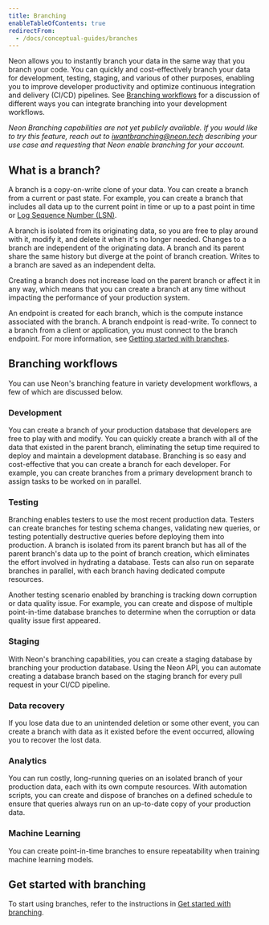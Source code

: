 ```yaml
---
title: Branching
enableTableOfContents: true
redirectFrom:
  - /docs/conceptual-guides/branches
---
```


<a id="branches-coming-soon/"></a>

Neon allows you to instantly branch your data in the same way that you branch your code. You can quickly and cost-effectively branch your data for development, testing, staging, and various of other purposes, enabling you to improve developer productivity and optimize continuous integration and delivery (CI/CD) pipelines. See [Branching workflows](#branching-workflows) for a discussion of different ways you can integrate branching into your development workflows.

_Neon Branching capabilities are not yet publicly available. If you would like to try this feature, reach out to [iwantbranching@neon.tech](mailto:iwantbranching@neon.tech) describing your use case and requesting that Neon enable branching for your account._

## What is a branch?

A branch is a copy-on-write clone of your data. You can create a branch from a current or past state. For example, you can create a branch that includes all data up to the current point in time or up to a past point in time or [Log Sequence Number (LSN)](../../reference/glossary#lsn).

A branch is isolated from its originating data, so you are free to play around with it, modify it, and delete it when it's no longer needed. Changes to a branch are independent of the originating data. A branch and its parent share the same history but diverge at the point of branch creation. Writes to a branch are saved as an independent delta.

Creating a branch does not increase load on the parent branch or affect it in any way, which means that you can create a branch at any time without impacting the performance of your production system.

An endpoint is created for each branch, which is the compute instance associated with the branch. A branch endpoint is read-write. To connect to a branch from a client or application, you must connect to the branch endpoint. For more information, see [Getting started with branches](../../getting-started-with-neon/get-started-branching).

## Branching workflows

You can use Neon's branching feature in variety development workflows, a few of which are discussed below.

### Development

You can create a branch of your production database that developers are free to play with and modify. You can quickly create a branch with all of the data that existed in the parent branch, eliminating the setup time required to deploy and maintain a development database. Branching is so easy and cost-effective that you can create a branch for each developer. For example, you can create branches from a primary development branch to assign tasks to be worked on in parallel.

### Testing

Branching enables testers to use the most recent production data. Testers can create branches for testing schema changes, validating new queries, or testing potentially destructive queries before deploying them into production. A branch is isolated from its parent branch but has all of the parent branch's data up to the point of branch creation, which eliminates the effort involved in hydrating a database. Tests can also run on separate branches in parallel, with each branch having dedicated compute resources.

Another testing scenario enabled by branching is tracking down corruption or data quality issue. For example, you can create and dispose of multiple point-in-time database branches to determine when the corruption or data quality issue first appeared.

### Staging

With Neon's branching capabilities, you can create a staging database by branching your production database. Using the Neon API, you can automate creating a database branch based on the staging branch for every pull request in your CI/CD pipeline.

### Data recovery

If you lose data due to an unintended deletion or some other event, you can create a branch with data as it existed before the event occurred, allowing you to recover the lost data.

### Analytics

You can run costly, long-running queries on an isolated branch of your production data, each with its own compute resources. With automation scripts, you can create and dispose of branches on a defined schedule to ensure that queries always run on an up-to-date copy of your production data.

### Machine Learning

You can create point-in-time branches to ensure repeatability when training machine learning models.

## Get started with branching

To start using branches, refer to the instructions in [Get started with branching](../../get-started-with-neon/get-started-branching).
